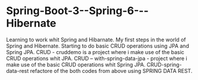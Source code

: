 # Spring-Boot-3--Spring-6---Hibernate
 Learning to work whit Spring and Hibarnate.
My first steps in the world of Spring and Hibernate.
Starting to do basic CRUD operations using JPA and Spring JPA.
CRUD - cruddemo is a project where i make use of the basic CRUD operations whit JPA.
CRUD – with-spring-data-jpa - project where i make use of the basic 
CRUD operations whit Spring JPA.
CRUD-spring-data-rest refactore of the both codes from above using SPRING DATA REST.
